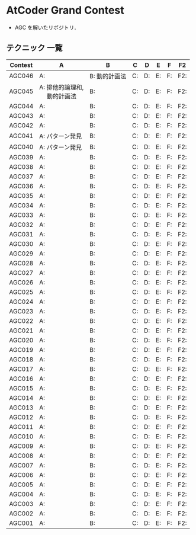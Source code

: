 # AtCoder Grand Contest
- AGC を解いたリポジトリ．

## テクニック 一覧

| Contest | A                                 | B             | C  | D  | E  | F  | F2  |
|---------|-----------------------------------|---------------|----|----|----|----|-----|
| AGC046  | A:                                | B: 動的計画法 | C: | D: | E: | F: | F2: |
| AGC045  | A: 排他的論理和,<br>　 動的計画法 | B:            | C: | D: | E: | F: | F2: |
| AGC044  | A:                                | B:            | C: | D: | E: | F: | F2: |
| AGC043  | A:                                | B:            | C: | D: | E: | F: | F2: |
| AGC042  | A:                                | B:            | C: | D: | E: | F: | F2: |
| AGC041  | A: パターン発見                   | B:            | C: | D: | E: | F: | F2: |
| AGC040  | A: パターン発見                   | B:            | C: | D: | E: | F: | F2: |
| AGC039  | A:                                | B:            | C: | D: | E: | F: | F2: |
| AGC038  | A:                                | B:            | C: | D: | E: | F: | F2: |
| AGC037  | A:                                | B:            | C: | D: | E: | F: | F2: |
| AGC036  | A:                                | B:            | C: | D: | E: | F: | F2: |
| AGC035  | A:                                | B:            | C: | D: | E: | F: | F2: |
| AGC034  | A:                                | B:            | C: | D: | E: | F: | F2: |
| AGC033  | A:                                | B:            | C: | D: | E: | F: | F2: |
| AGC032  | A:                                | B:            | C: | D: | E: | F: | F2: |
| AGC031  | A:                                | B:            | C: | D: | E: | F: | F2: |
| AGC030  | A:                                | B:            | C: | D: | E: | F: | F2: |
| AGC029  | A:                                | B:            | C: | D: | E: | F: | F2: |
| AGC028  | A:                                | B:            | C: | D: | E: | F: | F2: |
| AGC027  | A:                                | B:            | C: | D: | E: | F: | F2: |
| AGC026  | A:                                | B:            | C: | D: | E: | F: | F2: |
| AGC025  | A:                                | B:            | C: | D: | E: | F: | F2: |
| AGC024  | A:                                | B:            | C: | D: | E: | F: | F2: |
| AGC023  | A:                                | B:            | C: | D: | E: | F: | F2: |
| AGC022  | A:                                | B:            | C: | D: | E: | F: | F2: |
| AGC021  | A:                                | B:            | C: | D: | E: | F: | F2: |
| AGC020  | A:                                | B:            | C: | D: | E: | F: | F2: |
| AGC019  | A:                                | B:            | C: | D: | E: | F: | F2: |
| AGC018  | A:                                | B:            | C: | D: | E: | F: | F2: |
| AGC017  | A:                                | B:            | C: | D: | E: | F: | F2: |
| AGC016  | A:                                | B:            | C: | D: | E: | F: | F2: |
| AGC015  | A:                                | B:            | C: | D: | E: | F: | F2: |
| AGC014  | A:                                | B:            | C: | D: | E: | F: | F2: |
| AGC013  | A:                                | B:            | C: | D: | E: | F: | F2: |
| AGC012  | A:                                | B:            | C: | D: | E: | F: | F2: |
| AGC011  | A:                                | B:            | C: | D: | E: | F: | F2: |
| AGC010  | A:                                | B:            | C: | D: | E: | F: | F2: |
| AGC009  | A:                                | B:            | C: | D: | E: | F: | F2: |
| AGC008  | A:                                | B:            | C: | D: | E: | F: | F2: |
| AGC007  | A:                                | B:            | C: | D: | E: | F: | F2: |
| AGC006  | A:                                | B:            | C: | D: | E: | F: | F2: |
| AGC005  | A:                                | B:            | C: | D: | E: | F: | F2: |
| AGC004  | A:                                | B:            | C: | D: | E: | F: | F2: |
| AGC003  | A:                                | B:            | C: | D: | E: | F: | F2: |
| AGC002  | A:                                | B:            | C: | D: | E: | F: | F2: |
| AGC001  | A:                                | B:            | C: | D: | E: | F: | F2: |
